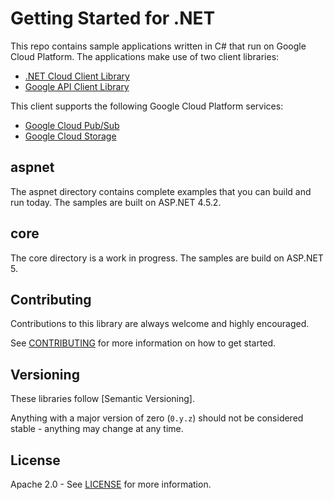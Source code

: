 # Getting Started for .NET

This repo contains sample applications written in C# that run on Google Cloud Platform. The applications make use of two client libraries:

* [.NET Cloud Client Library]
* [Google API Client Library]

This client supports the following Google Cloud Platform services:

* [Google Cloud Pub/Sub](#google-cloud-pubsub)
* [Google Cloud Storage](#google-cloud-storage)

## aspnet

The aspnet directory contains complete examples that you can build and run today. The samples are built on ASP.NET 4.5.2.

## core

The core directory is a work in progress. The samples are build on ASP.NET 5.

## Contributing

Contributions to this library are always welcome and highly encouraged.

See [CONTRIBUTING] for more information on how to get started.

## Versioning

These libraries follow [Semantic Versioning].

Anything with a major version of zero (``0.y.z``) should not be
considered stable - anything may change at any time.

## License

Apache 2.0 - See [LICENSE] for more information.

[.NET Cloud Client Library]: https://github.com/googlecloudplatform/gcloud-dotnet
[Google API Client Library]: https://github.com/google/google-api-dotnet-client
[CONTRIBUTING]:https://github.com/GoogleCloudPlatform/gcloud-dotnet/blob/master/CONTRIBUTING.md
[LICENSE]: https://github.com/GoogleCloudPlatform/gcloud-dotnet/blob/master/LICENSE
